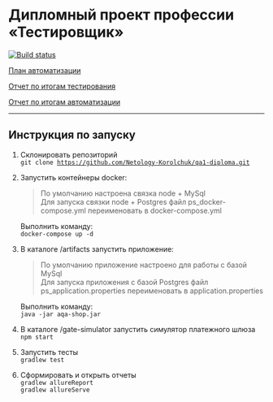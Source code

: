 # Дипломный проект профессии «Тестировщик»

[![Build status](https://ci.appveyor.com/api/projects/status/x6qt524ls5d9gyam?svg=true)](https://ci.appveyor.com/project/Netology-Korolchuk/qa1-diploma)

[План автоматизации](docs/Plan.md)

[Отчет по итогам тестирования](docs/Report.md)

[Отчет по итогам автоматизации](docs/Summary.md)

---------------------
## Инструкция по запуску

1. Склонировать репозиторий  
    <code>git clone https://github.com/Netology-Korolchuk/qa1-diploma.git</code>

2. Запустить контейнеры docker:     
    > По умолчанию настроена связка node + MySql  
    Для запуска связки node + Postgres файл ps_docker-compose.yml переименовать в docker-compose.yml   
 
    Выполнить команду:  
    <code>docker-compose up -d</code>
 
3. В каталоге /artifacts запустить приложение:  
    > По умолчанию приложение настроено для работы с базой MySql    
    Для запуска приложения с базой Postgres файл ps_application.properties переименовать в application.properties   
   
    Выполнить команду:  
    <code>java -jar aqa-shop.jar</code>

4. В каталоге /gate-simulator запустить симулятор платежного шлюза  
   <code>npm start</code>

5. Запустить тесты  
   <code>gradlew test</code>

6. Сформировать и открыть отчеты  
   <code>gradlew allureReport</code>  
   <code>gradlew allureServe</code>





